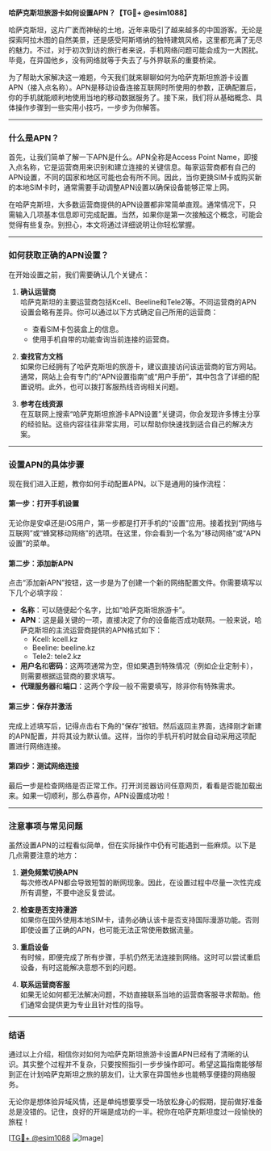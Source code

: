 **哈萨克斯坦旅游卡如何设置APN？【TG💪+ @esim1088】**

哈萨克斯坦，这片广袤而神秘的土地，近年来吸引了越来越多的中国游客。无论是探索阿拉木图的自然美景，还是感受阿斯塔纳的独特建筑风格，这里都充满了无尽的魅力。不过，对于初次到访的旅行者来说，手机网络问题可能会成为一大困扰。毕竟，在异国他乡，没有网络就等于失去了与外界联系的重要桥梁。

为了帮助大家解决这一难题，今天我们就来聊聊如何为哈萨克斯坦旅游卡设置APN（接入点名称）。APN是移动设备连接互联网时所使用的参数，正确配置后，你的手机就能顺利地使用当地的移动数据服务了。接下来，我们将从基础概念、具体操作步骤到一些实用小技巧，一步步为你解答。

---

### 什么是APN？

首先，让我们简单了解一下APN是什么。APN全称是Access Point Name，即接入点名称，它是运营商用来识别和建立连接的关键信息。每家运营商都有自己的APN设置，不同的国家和地区可能也会有所不同。因此，当你更换SIM卡或购买新的本地SIM卡时，通常需要手动调整APN设置以确保设备能够正常上网。

在哈萨克斯坦，大多数运营商提供的APN设置都非常简单直观。通常情况下，只需输入几项基本信息即可完成配置。当然，如果你是第一次接触这个概念，可能会觉得有些复杂。别担心，本文将通过详细说明让你轻松掌握。

---

### 如何获取正确的APN设置？

在开始设置之前，我们需要确认几个关键点：

1. **确认运营商**  
   哈萨克斯坦的主要运营商包括Kcell、Beeline和Tele2等。不同运营商的APN设置会略有差异。你可以通过以下方式确定自己所用的运营商：
   - 查看SIM卡包装盒上的信息。
   - 使用手机自带的功能查询当前连接的运营商。

2. **查找官方文档**  
   如果你已经拥有了哈萨克斯坦的旅游卡，建议直接访问该运营商的官方网站。通常，网站上会有专门的“APN设置指南”或“用户手册”，其中包含了详细的配置说明。此外，也可以拨打客服热线咨询相关问题。

3. **参考在线资源**  
   在互联网上搜索“哈萨克斯坦旅游卡APN设置”关键词，你会发现许多博主分享的经验贴。这些内容往往非常实用，可以帮助你快速找到适合自己的解决方案。

---

### 设置APN的具体步骤

现在我们进入正题，教你如何手动配置APN。以下是通用的操作流程：

#### 第一步：打开手机设置
无论你是安卓还是iOS用户，第一步都是打开手机的“设置”应用。接着找到“网络与互联网”或“蜂窝移动网络”的选项。在这里，你会看到一个名为“移动网络”或“APN设置”的菜单。

#### 第二步：添加新APN
点击“添加新APN”按钮，这一步是为了创建一个新的网络配置文件。你需要填写以下几个必填字段：

- **名称**：可以随便起个名字，比如“哈萨克斯坦旅游卡”。
- **APN**：这是最关键的一项，直接决定了你的设备能否成功联网。一般来说，哈萨克斯坦的主流运营商提供的APN格式如下：
  - Kcell: kcell.kz
  - Beeline: beeline.kz
  - Tele2: tele2.kz
- **用户名**和**密码**：这两项通常为空，但如果遇到特殊情况（例如企业定制卡），则需要根据运营商的要求填写。
- **代理服务器**和**端口**：这两个字段一般不需要填写，除非你有特殊需求。

#### 第三步：保存并激活
完成上述填写后，记得点击右下角的“保存”按钮。然后返回主界面，选择刚才新建的APN配置，并将其设为默认值。这样，当你的手机开机时就会自动采用这项配置进行网络连接。

#### 第四步：测试网络连接
最后一步是检查网络是否正常工作。打开浏览器访问任意网页，看看是否能加载出来。如果一切顺利，那么恭喜你，APN设置成功啦！

---

### 注意事项与常见问题

虽然设置APN的过程看似简单，但在实际操作中仍有可能遇到一些麻烦。以下是几点需要注意的地方：

1. **避免频繁切换APN**  
   每次修改APN都会导致短暂的断网现象。因此，在设置过程中尽量一次性完成所有调整，不要中途反复尝试。

2. **检查是否支持漫游**  
   如果你在国外使用本地SIM卡，请务必确认该卡是否支持国际漫游功能。否则即使设置了正确的APN，也可能无法正常使用数据流量。

3. **重启设备**  
   有时候，即便完成了所有步骤，手机仍然无法连接到网络。这时可以尝试重启设备，有时这能解决意想不到的问题。

4. **联系运营商客服**  
   如果无论如何都无法解决问题，不妨直接联系当地的运营商客服寻求帮助。他们通常会提供更为专业且针对性的指导。

---

### 结语

通过以上介绍，相信你对如何为哈萨克斯坦旅游卡设置APN已经有了清晰的认识。其实整个过程并不复杂，只要按照指引一步步操作即可。希望这篇指南能够帮到正在计划哈萨克斯坦之旅的朋友们，让大家在异国他乡也能畅享便捷的网络服务。

无论你是想体验异域风情，还是单纯想要享受一场放松身心的假期，提前做好准备总是没错的。记住，良好的开端是成功的一半。祝你在哈萨克斯坦度过一段愉快的旅程！

[[TG💪+ @esim1088](https://t.me/s/esim1088) ![Image](https://i.postimg.cc/4NQfJmqS/Snipaste-2025-05-13-00-14-12.png)]